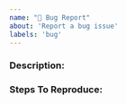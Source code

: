 ```yaml
---
name: "🐛 Bug Report"
about: 'Report a bug issue'
labels: 'bug'
---
```



### Description:
<!-- Describe the issue encountered and what should actually be happening instead in as much detail as possible-->



### Steps To Reproduce:
<!-- (Describe the steps to reproduce the problem here) -->

